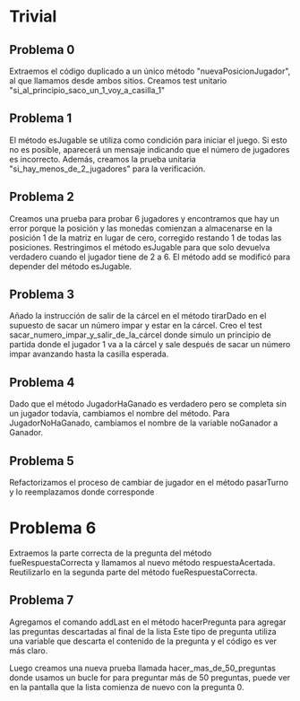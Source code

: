 # Trivial

## Problema 0

Extraemos el código duplicado a un único método "nuevaPosicionJugador",
al que llamamos desde ambos sitios.
Creamos test unitario "si_al_principio_saco_un_1_voy_a_casilla_1"

## Problema 1
El método esJugable se utiliza como condición para iniciar el juego.
Si esto no es posible, aparecerá un mensaje indicando que el número de jugadores es incorrecto.
Además, creamos la prueba unitaria "si_hay_menos_de_2_jugadores" para la verificación.
## Problema 2

Creamos una prueba para probar 6 jugadores y encontramos que hay un error porque la posición
y las monedas comienzan a almacenarse en la posición 1 de la matriz en lugar de cero, corregido
restando 1 de todas las posiciones. Restringimos el método esJugable para que solo devuelva
verdadero cuando el jugador tiene de 2 a 6. El método add se modificó para depender del método esJugable.

## Problema 3

Añado la instrucción de salir de la cárcel en el método tirarDado en el supuesto de sacar un
número impar y estar en la cárcel. Creo el test  sacar_numero_impar_y_salir_de_la_cárcel 
donde simulo un principio de partida donde el jugador 1 va a la cárcel y sale después de
sacar un número impar avanzando hasta la casilla esperada.

## Problema 4

Dado que el método JugadorHaGanado es verdadero pero se completa sin un jugador todavía,
cambiamos el nombre del método. Para JugadorNoHaGanado, cambiamos el nombre de la variable
noGanador a Ganador.

## Problema 5

Refactorizamos el proceso de cambiar de jugador en el método pasarTurno y lo
reemplazamos donde corresponde

# Problema 6

Extraemos la parte correcta de la pregunta del método fueRespuestaCorrecta y 
llamamos al nuevo método respuestaAcertada. Reutilizarlo en la segunda parte 
del método fueRespuestaCorrecta.

## Problema 7

Agregamos el comando addLast en el método hacerPregunta para agregar las preguntas
descartadas al final de la lista Este tipo de pregunta utiliza una variable que 
descarta el contenido de la pregunta y el código es
ver más claro.

Luego creamos una nueva prueba llamada hacer_mas_de_50_preguntas donde usamos un bucle for
para preguntar más de 50 preguntas, puede ver en la pantalla que la lista comienza de 
nuevo con la pregunta 0.